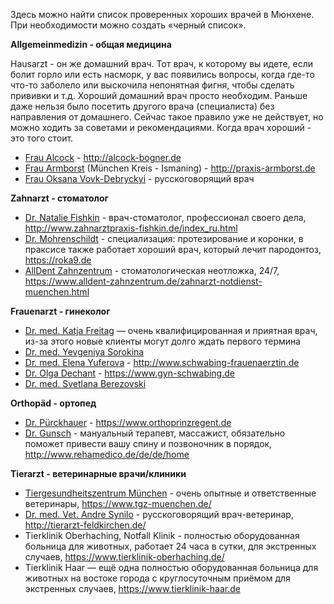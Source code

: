 Здесь можно найти список проверенных хороших врачей в Мюнхене. При необходимости можно создать «черный список».


**Allgemeinmedizin - общая медицина**

Hausarzt - он же домашний врач. Тот врач, к которому вы идете, если болит горло или есть насморк, у вас появились вопросы, когда где-то что-то заболело или выскочила непонятная фигня, чтобы сделать прививки и т.д.
Хороший домашний врач просто необходим. Раньше даже нельзя было посетить другого врача (специалиста) без направления от домашнего. Сейчас такое правило уже не действует, но можно ходить за советами и рекомендациями. Когда врач хороший - это того стоит.
* [Frau Alcock](https://www.jameda.de/muenchen/aerzte/innere-allgemeinmediziner/dr-ulrike-alcock/uebersicht/80317078_1) - http://alcock-bogner.de
* [Frau Armborst](https://www.jameda.de/ismaning/aerzte/innere-allgemeinmediziner/katja-armborst/uebersicht/81344582_1) (München Kreis - Ismaning) - http://praxis-armborst.de
* [Frau Oksana Vovk-Debryckyi](https://www.jameda.de/muenchen/aerzte/innere-allgemeinmediziner/dr-oksana-vovk-debryckyi/uebersicht/81002685_1) - русскоговорящий врач


**Zahnarzt - стоматолог**

* [Dr. Natalie Fishkin](https://www.jameda.de/muenchen/zahnaerzte/natalie-fishkin/uebersicht/81326720_1) - врач-стоматолог, профессионал своего дела, http://www.zahnarztpraxis-fishkin.de/index_ru.html
* [Dr. Mohrenschildt](https://www.jameda.de/muenchen/zahnaerzte/implantologen/dr-sebastian-von-mohrenschildt/uebersicht/81166263_1) - специализация: протезирование и коронки, в праксисе также работает хороший врач, который лечит пародонтоз, https://roka9.de
* [AllDent Zahnzentrum](https://www.jameda.de/muenchen/mvz-medizinische-versorgungszentren/alldent-zahnzentrum-standort-muenchen-ost/uebersicht/71401387000_2) - стоматологическая неотложка, 24/7, https://www.alldent-zahnzentrum.de/zahnarzt-notdienst-muenchen.html


**Frauenarzt - гинеколог**

* [Dr. med. Katja Freitag](https://www.jameda.de/muenchen/aerzte/frauenaerzte-gynaekologen/dr-katja-freitag/uebersicht/80125728_1) — очень квалифицированная и приятная врач, из-за этого новые клиенты могут долго ждать первого термина
* [Dr. med. Yevgeniya Sorokina](https://www.jameda.de/muenchen/aerzte/frauenaerzte-gynaekologen/dr-yevgeniya-sorokina/uebersicht/81166196_1)
* [Dr. med. Elena Yuferova](https://www.jameda.de/muenchen/aerzte/frauenaerzte-gynaekologen/dr-elena-yuferova/uebersicht/81038977_1) - http://www.schwabing-frauenaerztin.de
* [Dr. Olga Dechant](https://www.jameda.de/muenchen/aerzte/frauenaerzte-gynaekologen/olga-dechant/uebersicht/81464153_1/) - https://www.gyn-schwabing.de
* [Dr. med. Svetlana Berezovski](https://www.jameda.de/muenchen/aerzte/frauenaerzte-gynaekologen/dr-svetlana-berezovski/uebersicht/80389151_1)


**Orthopäd - ортопед**

* [Dr. Pürckhauer](https://www.jameda.de/muenchen/aerzte/orthopaeden/dr-florian-puerckhauer/uebersicht/81005106_1) - https://www.orthoprinzregent.de
* [Dr. Gunsch](https://www.jameda.de/muenchen/heilpraktiker/osteopathie/m-sc-univ-medizin-markus-d-gunsch-privatpraxis/uebersicht/81388669_1) - мануальный терапевт, массажист, обязательно поможет привести вашу спину и позвоночник в порядок, http://www.rehamedico.de/de/de/home


**Tierarzt - ветеринарные врачи/клиники**

* [Tiergesundheitszentrum München](https://www.jameda.de/muenchen/praxisgemeinschaften/tiergesundheitszentrum-muenchen-dres-astrid-schubert-und-kerstin-koerber/uebersicht/71252666000_2) - очень опытные и ответственные ветеринары, https://www.tgz-muenchen.de/
* [Dr. med. Vet. Andre Synilo](https://www.jameda.de/feldkirchen/tieraerzte/tieraerzte-fuer-kleintiere/dr-andre-synilo/uebersicht/81159890_1/) - русскоговорящий врач-ветеринар, http://tierarzt-feldkirchen.de/
* Tierklinik Oberhaching, Notfall Klinik - полностью оборудованная больница для животных, работает 24 часа в сутки, для экстренных случаев, https://www.tierklinik-oberhaching.de/
* Tierklinik Haar — ещё одна полностью оборудованная больница для животных на востоке города с круглосуточным приёмом для экстренных случаев, https://www.tierklinik-haar.de
